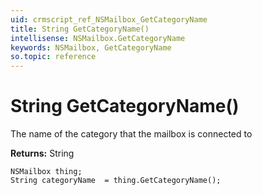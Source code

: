 ```yaml
---
uid: crmscript_ref_NSMailbox_GetCategoryName
title: String GetCategoryName()
intellisense: NSMailbox.GetCategoryName
keywords: NSMailbox, GetCategoryName
so.topic: reference
---
```


# String GetCategoryName()

The name of the category that the mailbox is connected to

**Returns:** String

```crmscript
NSMailbox thing;
String categoryName  = thing.GetCategoryName();
```

